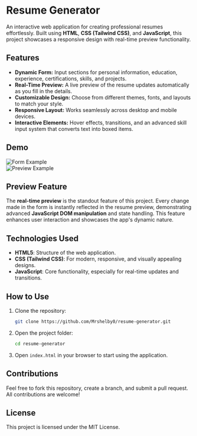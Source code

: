 

# Resume Generator  

An interactive web application for creating professional resumes effortlessly. Built using **HTML**, **CSS (Tailwind CSS)**, and **JavaScript**, this project showcases a responsive design with real-time preview functionality.  

## Features  
- **Dynamic Form:** Input sections for personal information, education, experience, certifications, skills, and projects.  
- **Real-Time Preview:** A live preview of the resume updates automatically as you fill in the details.  
- **Customizable Design:** Choose from different themes, fonts, and layouts to match your style.  
- **Responsive Layout:** Works seamlessly across desktop and mobile devices.  
- **Interactive Elements:** Hover effects, transitions, and an advanced skill input system that converts text into boxed items.  

## Demo  
![Form Example](path/to/form-image.png)  
![Preview Example](path/to/preview-image.png)  

## Preview Feature  
The **real-time preview** is the standout feature of this project. Every change made in the form is instantly reflected in the resume preview, demonstrating advanced **JavaScript DOM manipulation** and state handling. This feature enhances user interaction and showcases the app's dynamic nature.  

## Technologies Used  
- **HTML5**: Structure of the web application.  
- **CSS (Tailwind CSS)**: For modern, responsive, and visually appealing designs.  
- **JavaScript**: Core functionality, especially for real-time updates and transitions.  

## How to Use  
1. Clone the repository:  
   ```bash  
   git clone https://github.com/Mrshelby0/resume-generator.git  
   ```  
2. Open the project folder:  
   ```bash  
   cd resume-generator  
   ```  
3. Open `index.html` in your browser to start using the application.  

## Contributions  
Feel free to fork this repository, create a branch, and submit a pull request. All contributions are welcome!  

## License  
This project is licensed under the MIT License.  

